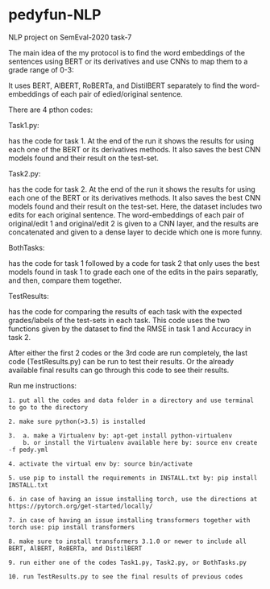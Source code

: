 # pedyfun-NLP
NLP project on SemEval-2020 task-7

The main idea of the my protocol is to find the word embeddings of the sentences using BERT or its derivatives and use CNNs to map them to a grade range of 0-3:

It uses BERT, AlBERT, RoBERTa, and DistilBERT separately to find the word-embeddings of each pair of 	edied/original sentence.

There are 4 pthon codes:

Task1.py:	

has the code for task 1. At the end of the run it shows the results for using each one of the BERT or its derivatives methods. It also saves the best CNN models found and their result on the test-set.

Task2.py:	

has the code for task 2. At the end of the run it shows the results for using each one of the BERT or its derivatives methods. It also saves the best CNN models found and their result on the test-set. Here, the dataset includes two edits for each original sentence. The word-embeddings of each pair of original/edit 1 and original/edit 2 is given to a CNN layer, and the results are concatenated and given to a dense layer to decide which one is more funny.

BothTasks:	

has the code for task 1 followed by a code for task 2 that only uses the best models found in task 1 to grade each one of the edits in the pairs separatly, and then, compare them together.

TestResults:	

has the code for comparing the results of each task with the expected grades/labels of the test-sets in each task. This code uses the two functions given by the dataset to find the RMSE in task 1 and Accuracy in task 2.

After either the first 2 codes or the 3rd code are run completely, the last code (TestResults.py) can be run to test their results. Or the already available final results can go through this code to see their results.


Run me instructions:
	
	1. put all the codes and data folder in a directory and use terminal to go to the directory
	
	2. make sure python(>3.5) is installed 
	
	3.	a. make a Virtualenv by: apt-get install python-virtualenv
		b. or install the Virtualenv available here by: source env create -f pedy.yml
	
	4. activate the virtual env by: source bin/activate
	
	5. use pip to install the requirements in INSTALL.txt by: pip install INSTALL.txt
	
	6. in case of having an issue installing torch, use the directions at https://pytorch.org/get-started/locally/
	
	7. in case of having an issue installing transformers together with torch use: pip install transformers
	
	8. make sure to install transformers 3.1.0 or newer to include all BERT, AlBERT, RoBERTa, and DistilBERT
	
	9. run either one of the codes Task1.py, Task2.py, or BothTasks.py
	
	10. run TestResults.py to see the final results of previous codes
